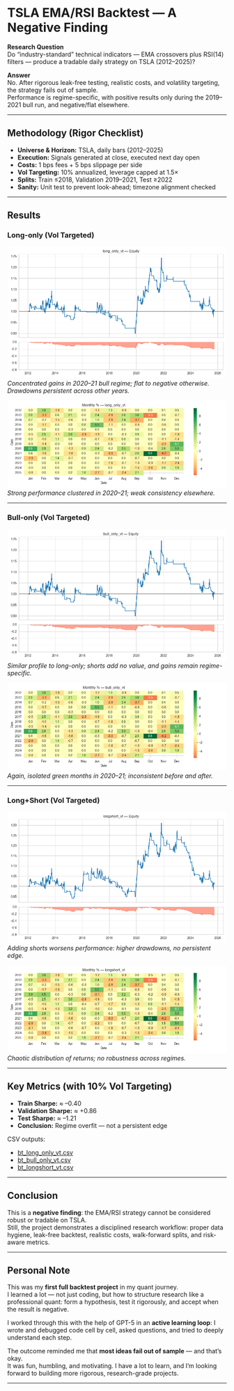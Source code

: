 # TSLA EMA/RSI Backtest — A Negative Finding

**Research Question**  
Do “industry-standard” technical indicators — EMA crossovers plus RSI(14) filters — produce a tradable daily strategy on TSLA (2012–2025)?  

**Answer**  
No. After rigorous leak-free testing, realistic costs, and volatility targeting, the strategy fails out of sample.  
Performance is regime-specific, with positive results only during the 2019–2021 bull run, and negative/flat elsewhere.  

---

## Methodology (Rigor Checklist)

- **Universe & Horizon:** TSLA, daily bars (2012–2025)  
- **Execution:** Signals generated at close, executed next day open  
- **Costs:** 1 bps fees + 5 bps slippage per side  
- **Vol Targeting:** 10% annualized, leverage capped at 1.5×  
- **Splits:** Train ≤2018, Validation 2019–2021, Test ≥2022  
- **Sanity:** Unit test to prevent look-ahead; timezone alignment checked  

---

## Results

### Long-only (Vol Targeted)
![Equity Curve & Drawdown](artifacts/long_only_vt_eq_dd.png)  
*Concentrated gains in 2020–21 bull regime; flat to negative otherwise. Drawdowns persistent across other years.*

![Monthly Returns](artifacts/long_only_vt_monthly.png)  
*Strong performance clustered in 2020–21; weak consistency elsewhere.*

---

### Bull-only (Vol Targeted)
![Equity Curve & Drawdown](artifacts/bull_only_vt_eq_dd.png)  
*Similar profile to long-only; shorts add no value, and gains remain regime-specific.*

![Monthly Returns](artifacts/bull_only_vt_monthly.png)  
*Again, isolated green months in 2020–21; inconsistent before and after.*

---

### Long+Short (Vol Targeted)
![Equity Curve & Drawdown](artifacts/longshort_vt_eq_dd.png)  
*Adding shorts worsens performance: higher drawdowns, no persistent edge.*

![Monthly Returns](artifacts/longshort_vt_monthly.png)  
*Chaotic distribution of returns; no robustness across regimes.*

---

## Key Metrics (with 10% Vol Targeting)

- **Train Sharpe:** ≈ –0.40  
- **Validation Sharpe:** ≈ +0.86  
- **Test Sharpe:** ≈ –1.21  
- **Conclusion:** Regime overfit — not a persistent edge  

CSV outputs:  
- [bt_long_only_vt.csv](artifacts/bt_long_only_vt.csv)  
- [bt_bull_only_vt.csv](artifacts/bt_bull_only_vt.csv)  
- [bt_longshort_vt.csv](artifacts/bt_longshort_vt.csv)  

---

## Conclusion

This is a **negative finding**: the EMA/RSI strategy cannot be considered robust or tradable on TSLA.  
Still, the project demonstrates a disciplined research workflow: proper data hygiene, leak-free backtest, realistic costs, walk-forward splits, and risk-aware metrics.

---

## Personal Note

This was my **first full backtest project** in my quant journey.  
I learned a lot — not just coding, but how to structure research like a professional quant: form a hypothesis, test it rigorously, and accept when the result is negative.  

I worked through this with the help of GPT-5 in an **active learning loop**: I wrote and debugged code cell by cell, asked questions, and tried to deeply understand each step.  

The outcome reminded me that **most ideas fail out of sample** — and that’s okay.  
It was fun, humbling, and motivating. I have a lot to learn, and I’m looking forward to building more rigorous, research-grade projects.  

---
